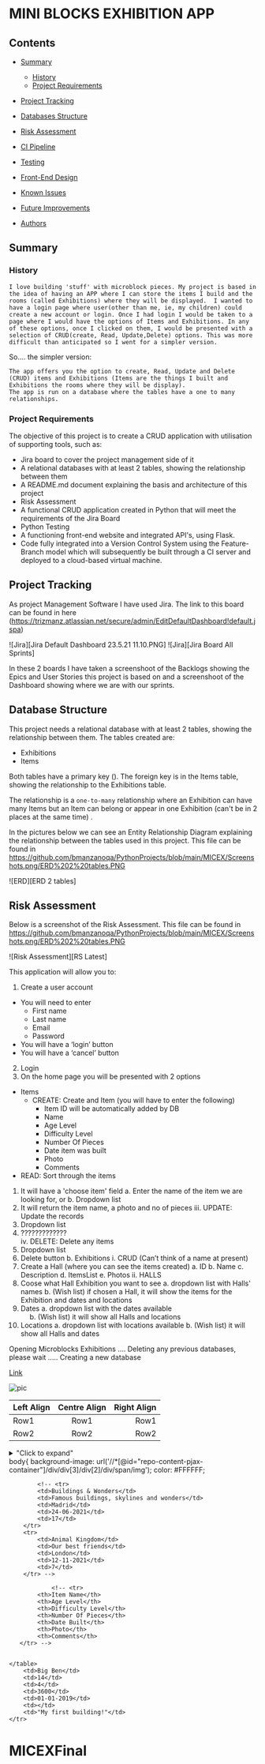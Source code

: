 # MINI BLOCKS EXHIBITION APP


## Contents
* [Summary](#Summary)
   * [History](#my-approach)
   * [Project Requirements](#project-requirements)
* [Project Tracking](#project-tracking)
* [Databases Structure](#database-structure)
* [Risk Assessment](#risk-assessment)
* [CI Pipeline](#ci-pipeline)


* [Testing](#testing)
* [Front-End Design](#front-end-design)
* [Known Issues](#known-issues)
* [Future Improvements](#future-improvements)
* [Authors](#authors)

## Summary
### History
```
I love building 'stuff' with microblock pieces. My project is based in the idea of having an APP where I can store the items I build and the rooms (called Exhibitions) where they will be displayed.  I wanted to have a login page where user(other than me, ie, my children) could create a new account or login. Once I had login I would be taken to a page where I would have the options of Items and Exhibitions. In any of these options, once I clicked on them, I would be presented with a selection of CRUD(create, Read, Update,Delete) options. This was more difficult than anticipated so I went for a simpler version.
```
So.... the simpler version:
```
The app offers you the option to create, Read, Update and Delete (CRUD) items and Exhibitions (Items are the things I built and Exhibitions the rooms where they will be display). 
The app is run on a database where the tables have a one to many relationships.
```
### Project Requirements
The objective of this project is to create a CRUD application with utilisation of supporting tools, such as:
- Jira board to cover the project management side of it
- A relational databases with at least 2 tables, showing the relationship between them
- A README.md document explaining the basis and architecture of this project
- Risk Assessment
- A functional CRUD application created in Python that will meet the requirements of the Jira Board
- Python Testing
- A functioning front-end website and integrated API's, using Flask.
- Code fully integrated into a Version Control System using the
Feature-Branch model which will subsequently be built through a CI
server and deployed to a cloud-based virtual machine.

## Project Tracking
As project Management Software I have used Jira. The link to this board can be found in here (https://trizmanz.atlassian.net/secure/admin/EditDefaultDashboard!default.jspa)

![Jira][Jira Default Dashboard 23.5.21 11.10.PNG]
![Jira][Jira Board All Sprints]

In these 2 boards I have taken a screenshoot of the Backlogs showing the Epics and User Stories this project is based on and a screenshoot of the Dashboard showing where we are with our sprints.

## Database Structure
This project needs a relational database with at least 2 tables, showing the relationship between them. 
The tables created are:
- Exhibitions
- Items

Both tables have a primary key (). The foreign key is in the Items table, showing the relationship to the Exhibitions table.

The relationship is a ```one-to-many``` relationship where an Exhibition can have many Items but an Item can belong or appear in one Exhibition (can't be in 2 places at the same time) .

In the pictures below we can see an Entity Relationship Diagram explaining the relationship between the tables used in this project. This file can be found in https://github.com/bmanzanoqa/PythonProjects/blob/main/MICEX/Screenshots.png/ERD%202%20tables.PNG

![ERD][ERD 2 tables]


## Risk Assessment

Below is a screenshot of the Risk Assessment. This file can be found in https://github.com/bmanzanoqa/PythonProjects/blob/main/MICEX/Screenshots.png/ERD%202%20tables.PNG

![Risk Assessment][RS Latest]





This application will allow you to:
1.	 Create a user account
-	You will need to enter
    -	First name
    -	Last name
    -	Email
    -	Password
-	You will have a ‘login’ button
- 	You will have a ‘cancel’ button
2.	Login 
3.	On the home page you will be presented with 2 options 
-	Items 
    -	CREATE: Create and Item (you will have to enter the following) 
        -	Item ID will be automatically added by DB 
        -	Name 
        -	Age Level 
        -   Difficulty Level 
        -	Number Of Pieces
        -   Date item was built
        -   Photo
        -   Comments  
-	READ: Sort through the items    
1.	It will have a 'choose item' field 
a.	Enter the name of the item we are looking for, or 
b.	Dropdown list  
2.	It will return the item name, a photo and no of pieces
iii.	UPDATE: Update the records 
1.	Dropdown list     
2.	?????????????  
iv.	DELETE: Delete any items 
1.	Dropdown list 
2.	Delete button 
b.	Exhibitions 
i.	CRUD (Can’t think of a name at present) 
1.	Create a Hall (where you can see the items created) 
a.	ID 
b.	Name 
c.	Description 
d.	ItemsList 
e.	Photos
ii.	HALLS 
1.	Coose what Hall Exhibition you want to see 
a.	dropdown list with Halls' names 
b.	(Wish list) if chosen a Hall, it will show the items for the Exhibition and dates and locations 
2.	Dates 
a.	dropdown list with the dates available  
 
b.	(Wish list) it will show all Halls and locations  
3.	Locations 
a.	dropdown list with locations available 
b.	(Wish list) it will show all Halls and dates    

Opening Microblocks Exhibitions ....
Deleting any previous databases, please wait .....
Creating a new database

[Link](https://google.com)

![pic](https://github.com/bmanzanoqa/PythonProjects/blob/ba09f39d1323940254550d6a17c1eba15b26bb34/MICEX/Screenshots.png/Bear%20Shopping.jpg)

| Left Align  | Centre Align | Right Align   |
| :---        |    :----:    |          ---: |
| Row1        | Row1         | Row1          |
| Row2        | Row2         | Row2          |


<details>
<summary>"Click to expand"</summary>
this is hidden
</details>
body{ 
    background-image: url('//*[@id="repo-content-pjax-container"]/div/div[3]/div[2]/div/span/img');
    color: #FFFFFF;

            <!-- <tr>
            <td>Buildings & Wonders</td>
            <td>Famous buildings, skylines and wonders</td>
            <td>Madrid</td>
            <td>24-06-2021</td>
            <td>17</td>
        </tr>
        <tr>
            <td>Animal Kingdom</td>
            <td>Our best friends</td>
            <td>London</td>
            <td>12-11-2021</td>
            <td>7</td>
        </tr> -->

                <!-- <tr>
            <th>Item Name</th>
            <th>Age Level</th>
            <th>Difficulty Level</th>
            <th>Number Of Pieces</th>
            <th>Date Built</th>
            <th>Photo</th>
            <th>Comments</th>
       </tr> -->

       
    </table>
        <td>Big Ben</td>
        <td>14</td>
        <td>4</td>
        <td>3600</td>
        <td>01-01-2019</td>
        <td></td>
        <td>"My first building!"</td>
    </tr>
# MICEXFinal
